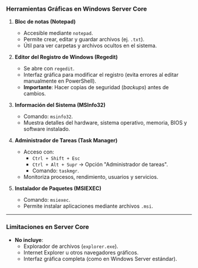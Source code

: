 ### **Herramientas Gráficas en Windows Server Core**

1. **Bloc de notas (Notepad)**

   - Accesible mediante `notepad`.
   - Permite crear, editar y guardar archivos (ej. `.txt`).
   - Útil para ver carpetas y archivos ocultos en el sistema.

2. **Editor del Registro de Windows (Regedit)**

   - Se abre con `regedit`.
   - Interfaz gráfica para modificar el registro (evita errores al editar manualmente en PowerShell).
   - **Importante**: Hacer copias de seguridad (_backups_) antes de cambios.

3. **Información del Sistema (MSInfo32)**

   - Comando: `msinfo32`.
   - Muestra detalles del hardware, sistema operativo, memoria, BIOS y software instalado.

4. **Administrador de Tareas (Task Manager)**

   - Acceso con:
     - `Ctrl + Shift + Esc`
     - `Ctrl + Alt + Supr` → Opción "Administrador de tareas".
     - Comando: `taskmgr`.
   - Monitoriza procesos, rendimiento, usuarios y servicios.

5. **Instalador de Paquetes (MSIEXEC)**
   - Comando: `msiexec`.
   - Permite instalar aplicaciones mediante archivos `.msi`.

---

### **Limitaciones en Server Core**

- **No incluye**:
  - Explorador de archivos (`explorer.exe`).
  - Internet Explorer u otros navegadores gráficos.
  - Interfaz gráfica completa (como en Windows Server estándar).
